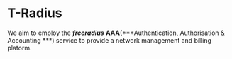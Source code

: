 # T-Radius
We aim to employ the ***freeradius*** **AAA**(***Authentication, Authorisation & Accounting ***) service
to provide a network management and billing platorm.
